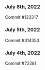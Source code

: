 ### July 8th, 2022

Commit #123317

### July 5th, 2022

Commit #314353


### July 4th, 2022

Commit #72281
